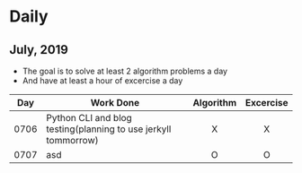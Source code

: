 # Daily

## July, 2019
* The goal is to solve at least 2 algorithm problems a day
* And have at least a hour of excercise a day

| Day | Work Done | Algorithm | Excercise | 
| --- | --- | :---: | :---: |
| 0706 | Python CLI and blog testing(planning to use jerkyll tommorrow) | X | X |
| 0707 | asd | O | O |
